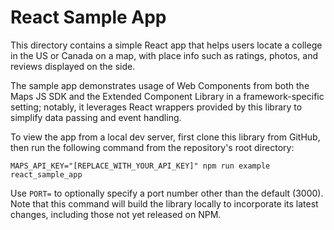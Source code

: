 # React Sample App

This directory contains a simple React app that helps users locate a college in
the US or Canada on a map, with place info such as ratings, photos, and reviews
displayed on the side.

The sample app demonstrates usage of Web Components from both the Maps JS SDK
and the Extended Component Library in a framework-specific setting; notably,
it leverages React wrappers provided by this library to simplify data passing
and event handling.

To view the app from a local dev server, first clone this library from GitHub,
then run the following command from the repository's root directory:

```
MAPS_API_KEY="[REPLACE_WITH_YOUR_API_KEY]" npm run example react_sample_app
```

Use `PORT=` to optionally specify a port number other than the default (3000).
Note that this command will build the library locally to incorporate its latest
changes, including those not yet released on NPM.
